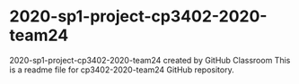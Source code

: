# 2020-sp1-project-cp3402-2020-team24
2020-sp1-project-cp3402-2020-team24 created by GitHub Classroom
This is a readme file for cp3402-2020-team24 GitHub repository.
